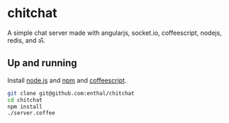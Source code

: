 # chitchat
A simple chat server made with angularjs, socket.io, coffeescript, nodejs, redis, and ॐ.

## Up and running

Install [node.js](http://nodejs.org/download/)
and [npm](http://howtonode.org/introduction-to-npm)
and [coffeescript](http://coffeescript.org/).

```sh
git clone git@github.com:enthal/chitchat
cd chitchat
npm install
./server.coffee
```
